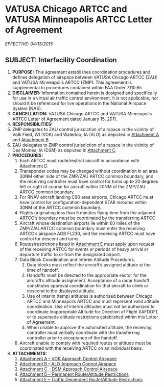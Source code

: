 # VATUSA Chicago ARTCC and VATUSA Minneapolis ARTCC Letter of Agreement
###### EFFECTIVE: 04/15/2015
## SUBJECT: Interfacility Coordination

1. __PURPOSE:__ This agreement establishes coordination procedures and defines delegation of airspace between VATUSA Chicago ARTCC (ZAU) and VATUSA Minneapolis ARTCC (ZMP). This agreement is supplemental to procedures contained within FAA Order 7110.65.
2. __DISCLAIMER:__ Information contained herein is designed and specifically for use in a virtual air traffic control environment. It is not applicable, nor should it be referenced for live operations in the National Airspace System (NAS).
3. __CANCELLATION:__ VATUSA Chicago ARTCC and VATUSA Minneapolis ARTCC Letter of Agreement dated January 15, 2011.
4. __RESPONSIBILITIES:__
  1. ZMP delegates to ZAU control jurisdiction of airspace in the vicinity of Volk Field, WI (VOK) and Waterloo, IA (ALO) as depicted in [Attachment A](sections/attachment-a.md) and [Attachment B](sections/attachment-b.md).
  2. ZAU delegates to ZMP control jurisdiction of airspace in the vicinity of Des Moines, IA (DSM) as depicted in [Attachment C](sections/attachment-c.md).
5. __PROCEDURES:__
    1. Each ARTCC must route/restrict aircraft in accordance with [Attachment D](sections/attachment-d.md).
    2. Transponder codes may be changed without coordination in an area 30NM either side of the ZMP/ZAU ARTCC common boundary, and the receiving controller must have control for turns up to 20 degrees left or right of course for aircraft within 20NM of the ZMP/ZAU ARTCC common boundary.
    3. For RNAV aircraft landing C90 area airports, Chicago ARTCC must have control for configuration-dependent STAR reroutes within 30NM of the ARTCC common boundary.
    4. Flights originating less than 5 minutes flying time from the adjacent ARTCC’s boundary must be coordinated by the transferring ARTCC.
    5. Aircraft whose destination airports lie within 60 miles of the ZMP/ZAU ARTCC common boundary must enter the receiving ARTCC’s airspace AOB FL230, and the receiving ARTCC must have control for descent and turns.
    6. Routes/restrictions listed in [Attachment E](sections/attachment-e.md) must apply upon request of the receiving ARTCC for events or periods of heavy arrival or departure traffic to or from the designated airport.
    7. Data Block Coordination and Interim Altitude Procedures.
        1. Data blocks must reflect the aircraft’s assigned altitude at the time of handoff.
        2. Handoffs must be directed to the appropriate sector for the aircraft’s altitude assignment. Acceptance of a radar handoff constitutes approval coordination for that aircraft to climb or descend to the displayed altitude.
        3. Use of interim (temp) altitudes is authorized between Chicago ARTCC and Minneapolis ARTCC and must represent valid altitude coordination. Use of interim altitudes must not be authorized to coordinate Inappropriate Altitude for Direction of Flight (IAFDOF), or to supersede altitude restrictions established within this Letter of Agreement.
        4. When unable to approve the automated altitude, the receiving controller must verbally coordinate with the transferring controller prior to acceptance of the handoff.
    8. Aircraft unable to comply with required routes or altitude must be coordinated with the receiving ARTCC on an individual basis.
6. __ATTACHMENTS:__
    1. [Attachment A – VOK Approach Control Airspace](sections/attachment-a.md)
    2. [Attachment B – ALO Approach Control Airspace](sections/attachment-b.md)
    3. [Attachment C – DSM Approach Control Airspace](sections/attachment-c.md)
    4. [Attachment D – Permanent Route/Altitude Restrictions](sections/attachment-d.md)
    5. [Attachment E – Traffic Dependent Route/Altitude Restrictions](sections/attachment-e.md)

